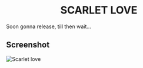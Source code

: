 <h1 align = "center">SCARLET LOVE</h1>

Soon gonna release, till then wait...

## Screenshot

![Scarlet love ](https://github.com/TakiShiwa/Themes/assets/137756384/b0f2cae9-9cee-4541-9f02-821683835e9d)


